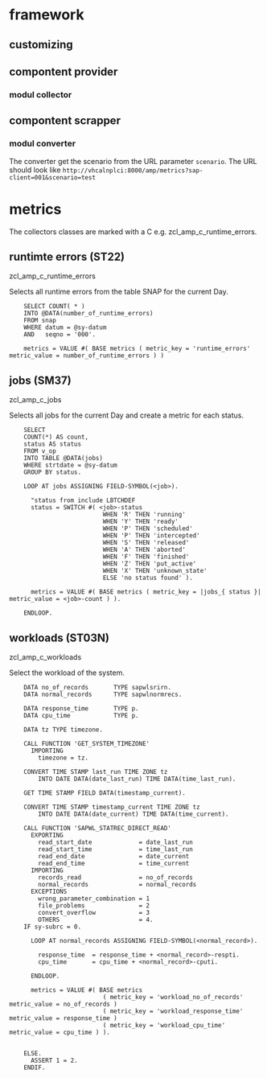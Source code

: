 # framework

## customizing

## compontent provider

### modul collector

## compontent scrapper

### modul converter

The converter get the scenario from the URL parameter `scenario`.
The URL should look like `http://vhcalnplci:8000/amp/metrics?sap-client=001&scenario=test`

# metrics

The collectors classes are marked with a C e.g. zcl_amp_c_runtime_errors.

## runtimte errors (ST22)

zcl_amp_c_runtime_errors

Selects all runtime errors from the table SNAP for the current Day.

```ABAP
    SELECT COUNT( * )
    INTO @DATA(number_of_runtime_errors)
    FROM snap
    WHERE datum = @sy-datum
    AND   seqno = '000'.

    metrics = VALUE #( BASE metrics ( metric_key = 'runtime_errors' metric_value = number_of_runtime_errors ) )
```

## jobs (SM37)

zcl_amp_c_jobs

Selects all jobs for the current Day and create a metric for each status.

```ABAP
    SELECT
    COUNT(*) AS count,
    status AS status
    FROM v_op
    INTO TABLE @DATA(jobs)
    WHERE strtdate = @sy-datum
    GROUP BY status.

    LOOP AT jobs ASSIGNING FIELD-SYMBOL(<job>).

      "status from include LBTCHDEF
      status = SWITCH #( <job>-status
                          WHEN 'R' THEN 'running'
                          WHEN 'Y' THEN 'ready'
                          WHEN 'P' THEN 'scheduled'
                          WHEN 'P' THEN 'intercepted'
                          WHEN 'S' THEN 'released'
                          WHEN 'A' THEN 'aborted'
                          WHEN 'F' THEN 'finished'
                          WHEN 'Z' THEN 'put_active'
                          WHEN 'X' THEN 'unknown_state'
                          ELSE 'no status found' ).

      metrics = VALUE #( BASE metrics ( metric_key = |jobs_{ status }| metric_value = <job>-count ) ).

    ENDLOOP.
```

## workloads (ST03N)

zcl_amp_c_workloads

Select the workload of the system.

```ABAP
    DATA no_of_records       TYPE sapwlsrirn.
    DATA normal_records      TYPE sapwlnormrecs.

    DATA response_time       TYPE p.
    DATA cpu_time            TYPE p.

    DATA tz TYPE timezone.

    CALL FUNCTION 'GET_SYSTEM_TIMEZONE'
      IMPORTING
        timezone = tz.

    CONVERT TIME STAMP last_run TIME ZONE tz
        INTO DATE DATA(date_last_run) TIME DATA(time_last_run).

    GET TIME STAMP FIELD DATA(timestamp_current).

    CONVERT TIME STAMP timestamp_current TIME ZONE tz
        INTO DATE DATA(date_current) TIME DATA(time_current).

    CALL FUNCTION 'SAPWL_STATREC_DIRECT_READ'
      EXPORTING
        read_start_date             = date_last_run
        read_start_time             = time_last_run
        read_end_date               = date_current
        read_end_time               = time_current
      IMPORTING
        records_read                = no_of_records
        normal_records              = normal_records
      EXCEPTIONS
        wrong_parameter_combination = 1
        file_problems               = 2
        convert_overflow            = 3
        OTHERS                      = 4.
    IF sy-subrc = 0.

      LOOP AT normal_records ASSIGNING FIELD-SYMBOL(<normal_record>).

        response_time  = response_time + <normal_record>-respti.
        cpu_time       = cpu_time + <normal_record>-cputi.

      ENDLOOP.

      metrics = VALUE #( BASE metrics
                          ( metric_key = 'workload_no_of_records' metric_value = no_of_records )
                          ( metric_key = 'workload_response_time' metric_value = response_time )
                          ( metric_key = 'workload_cpu_time' metric_value = cpu_time ) ).


    ELSE.
      ASSERT 1 = 2.
    ENDIF.
```

